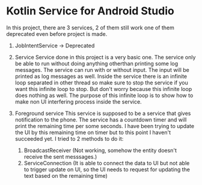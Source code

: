 # Kotlin Service for Android Studio

In this project, there are 3 services, 2 of them still work one of them deprecated even before project is made.

1. JobIntentService -> Deprecated
2. Service
Service done in this project is a very basic one. The service only be able to run without doing anything otherthan printing some log messages. The service can run with 
or without input. The input will be printed as log messages as well. Inside the service there is an infinite loop separated in other thread so make sure to stop the
service if you want this infinite loop to stop. But don't worry because this infinite loop does nothing as well. The purpose of this infinite loop is to show how to make
non UI interfering process inside the service.

3. Foreground service
This service is supposed to be a service that gives notification to the phone. The service has a countdown timer and will print the remaining time per some seconds.
I have been trying to update the UI by this remaining time on timer but to this point I haven't succeeded yet.
I tried to 2 methods to do it:
    1. BroadcastReceiver (Not working, somehow the entity doesn't receive the sent messsages.)
    2. ServiceConnection (It is able to connect the data to UI but not able to trigger update on UI, so the UI needs to request for updating the text based on the remaining time)
